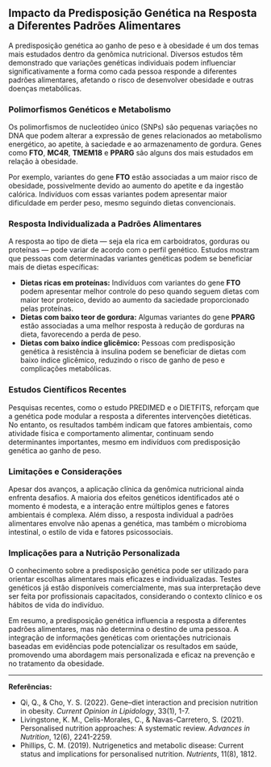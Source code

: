 
## Impacto da Predisposição Genética na Resposta a Diferentes Padrões Alimentares

A predisposição genética ao ganho de peso e à obesidade é um dos temas mais estudados dentro da genômica nutricional. Diversos estudos têm demonstrado que variações genéticas individuais podem influenciar significativamente a forma como cada pessoa responde a diferentes padrões alimentares, afetando o risco de desenvolver obesidade e outras doenças metabólicas.

### Polimorfismos Genéticos e Metabolismo

Os polimorfismos de nucleotídeo único (SNPs) são pequenas variações no DNA que podem alterar a expressão de genes relacionados ao metabolismo energético, ao apetite, à saciedade e ao armazenamento de gordura. Genes como **FTO**, **MC4R**, **TMEM18** e **PPARG** são alguns dos mais estudados em relação à obesidade.

Por exemplo, variantes do gene **FTO** estão associadas a um maior risco de obesidade, possivelmente devido ao aumento do apetite e da ingestão calórica. Indivíduos com essas variantes podem apresentar maior dificuldade em perder peso, mesmo seguindo dietas convencionais.

### Resposta Individualizada a Padrões Alimentares

A resposta ao tipo de dieta — seja ela rica em carboidratos, gorduras ou proteínas — pode variar de acordo com o perfil genético. Estudos mostram que pessoas com determinadas variantes genéticas podem se beneficiar mais de dietas específicas:

- **Dietas ricas em proteínas:** Indivíduos com variantes do gene **FTO** podem apresentar melhor controle do peso quando seguem dietas com maior teor proteico, devido ao aumento da saciedade proporcionado pelas proteínas.
- **Dietas com baixo teor de gordura:** Algumas variantes do gene **PPARG** estão associadas a uma melhor resposta à redução de gorduras na dieta, favorecendo a perda de peso.
- **Dietas com baixo índice glicêmico:** Pessoas com predisposição genética à resistência à insulina podem se beneficiar de dietas com baixo índice glicêmico, reduzindo o risco de ganho de peso e complicações metabólicas.

### Estudos Científicos Recentes

Pesquisas recentes, como o estudo PREDIMED e o DIETFITS, reforçam que a genética pode modular a resposta a diferentes intervenções dietéticas. No entanto, os resultados também indicam que fatores ambientais, como atividade física e comportamento alimentar, continuam sendo determinantes importantes, mesmo em indivíduos com predisposição genética ao ganho de peso.

### Limitações e Considerações

Apesar dos avanços, a aplicação clínica da genômica nutricional ainda enfrenta desafios. A maioria dos efeitos genéticos identificados até o momento é modesta, e a interação entre múltiplos genes e fatores ambientais é complexa. Além disso, a resposta individual a padrões alimentares envolve não apenas a genética, mas também o microbioma intestinal, o estilo de vida e fatores psicossociais.

### Implicações para a Nutrição Personalizada

O conhecimento sobre a predisposição genética pode ser utilizado para orientar escolhas alimentares mais eficazes e individualizadas. Testes genéticos já estão disponíveis comercialmente, mas sua interpretação deve ser feita por profissionais capacitados, considerando o contexto clínico e os hábitos de vida do indivíduo.

Em resumo, a predisposição genética influencia a resposta a diferentes padrões alimentares, mas não determina o destino de uma pessoa. A integração de informações genéticas com orientações nutricionais baseadas em evidências pode potencializar os resultados em saúde, promovendo uma abordagem mais personalizada e eficaz na prevenção e no tratamento da obesidade.

---

**Referências:**

- Qi, Q., & Cho, Y. S. (2022). Gene–diet interaction and precision nutrition in obesity. *Current Opinion in Lipidology*, 33(1), 1-7.
- Livingstone, K. M., Celis-Morales, C., & Navas-Carretero, S. (2021). Personalised nutrition approaches: A systematic review. *Advances in Nutrition*, 12(6), 2241-2259.
- Phillips, C. M. (2019). Nutrigenetics and metabolic disease: Current status and implications for personalised nutrition. *Nutrients*, 11(8), 1812.
```
